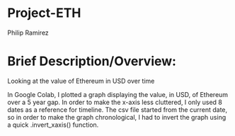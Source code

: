 # Project-ETH

Philip Ramirez

# Brief Description/Overview: 
Looking at the value of Ethereum in USD over time

In Google Colab, I plotted a graph displaying the value, in USD, of Ethereum over a 5 year gap. In order to make the x-axis less cluttered, I only used 8 dates as a reference for timeline. The csv file started from the current date, so in order to make the graph chronological, I had to invert the graph using a quick .invert_xaxis() function. 


